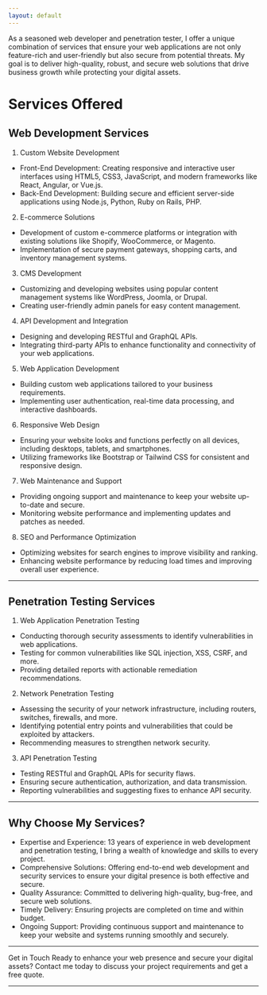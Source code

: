 ```yaml
---
layout: default
---
```

As a seasoned web developer and penetration tester, I offer a unique combination of services that ensure your web applications are not only feature-rich and user-friendly but also secure from potential threats. 
My goal is to deliver high-quality, robust, and secure web solutions that drive business growth while protecting your digital assets.

# Services Offered

## Web Development Services

1. Custom Website Development
  *  Front-End Development: Creating responsive and interactive user interfaces using HTML5, CSS3, JavaScript, and modern frameworks like React, Angular,      or Vue.js.
  *  Back-End Development: Building secure and efficient server-side applications using Node.js, Python, Ruby on Rails, PHP.
2. E-commerce Solutions
  * Development of custom e-commerce platforms or integration with existing solutions like Shopify, WooCommerce, or Magento.
  * Implementation of secure payment gateways, shopping carts, and inventory management systems.
3. CMS Development
  * Customizing and developing websites using popular content management systems like WordPress, Joomla, or Drupal.
  * Creating user-friendly admin panels for easy content management.
4. API Development and Integration
  * Designing and developing RESTful and GraphQL APIs.
  * Integrating third-party APIs to enhance functionality and connectivity of your web applications.
5. Web Application Development
  * Building custom web applications tailored to your business requirements.
  * Implementing user authentication, real-time data processing, and interactive dashboards.
6. Responsive Web Design
  * Ensuring your website looks and functions perfectly on all devices, including desktops, tablets, and smartphones.
  * Utilizing frameworks like Bootstrap or Tailwind CSS for consistent and responsive design.
7. Web Maintenance and Support
  * Providing ongoing support and maintenance to keep your website up-to-date and secure.
  * Monitoring website performance and implementing updates and patches as needed.
8. SEO and Performance Optimization
  * Optimizing websites for search engines to improve visibility and ranking.
  * Enhancing website performance by reducing load times and improving overall user experience.

* * *

## Penetration Testing Services

1. Web Application Penetration Testing
  *  Conducting thorough security assessments to identify vulnerabilities in web applications.
  *  Testing for common vulnerabilities like SQL injection, XSS, CSRF, and more.
  *  Providing detailed reports with actionable remediation recommendations.
2. Network Penetration Testing
  *  Assessing the security of your network infrastructure, including routers, switches, firewalls, and more.
  *  Identifying potential entry points and vulnerabilities that could be exploited by attackers.
  *  Recommending measures to strengthen network security.
3. API Penetration Testing
  *  Testing RESTful and GraphQL APIs for security flaws.
  *  Ensuring secure authentication, authorization, and data transmission.
  *  Reporting vulnerabilities and suggesting fixes to enhance API security.

 ---
 
## Why Choose My Services?

*   Expertise and Experience: 13 years of experience in web development and penetration testing, I bring a wealth of knowledge and skills to every project.
*   Comprehensive Solutions: Offering end-to-end web development and security services to ensure your digital presence is both effective and secure.
*   Quality Assurance: Committed to delivering high-quality, bug-free, and secure web solutions.
*   Timely Delivery: Ensuring projects are completed on time and within budget.
*   Ongoing Support: Providing continuous support and maintenance to keep your website and systems running smoothly and securely.


* * *
Get in Touch
Ready to enhance your web presence and secure your digital assets? Contact me today to discuss your project requirements and get a free quote. 

* * *
